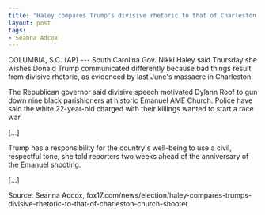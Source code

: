 ```yaml
---
title: "Haley compares Trump's divisive rhetoric to that of Charleston church shooter"
layout: post
tags:
- Seanna Adcox
---
```


COLUMBIA, S.C. (AP) --- South Carolina Gov. Nikki Haley said Thursday she wishes Donald Trump communicated differently because bad things result from divisive rhetoric, as evidenced by last June's massacre in Charleston.

The Republican governor said divisive speech motivated Dylann Roof to gun down nine black parishioners at historic Emanuel AME Church. Police have said the white 22-year-old charged with their killings wanted to start a race war.

\[...\]

Trump has a responsibility for the country's well-being to use a civil, respectful tone, she told reporters two weeks ahead of the anniversary of the Emanuel shooting.

\[...\]

Source: Seanna Adcox, fox17.com/news/election/haley-compares-trumps-divisive-rhetoric-to-that-of-charleston-church-shooter
